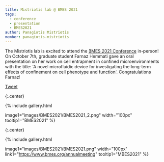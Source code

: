 ```yaml
---
title: Mistriotis lab @ BMES 2021
tags:
  - conference
  - presentation
  - BMES2021
author: Panagiotis Mistriotis
member: panagiotis-mistriotis
---
```


The Mistriotis lab is excited to attend the [BMES 2021 Conference](https://www.bmes.org/annualmeeting) in-person! On October 7th, graduate student Farnaz Hemmati gave an oral presentation on her work on cell entrapment in confined microenvironments with the title: 'A novel microfluidic device for investigating the long-term effects of confinement on cell phenotype and function'. Congratulations Farnaz!

<a href="https://twitter.com/share?ref_src=twsrc%5Etfw" class="twitter-share-button" meta name="twitter:image" content="https://github.com/mistriotis-lab.github.io/images/BMES2021.png" data-show-count="false">Tweet</a><script async src="https://platform.twitter.com/widgets.js" charset="utf-8"></script>


{:.center}

{%
  include gallery.html

  image1="images/BMES2021/BMES2021_2.png"
  width="100px"
  tooltip1="BMES2021"
%}

{:.center}

{%
  include gallery.html

  image1="images/BMES2021/BMES2021.png"
  width="100px"
  link1="https://www.bmes.org/annualmeeting"
  tooltip1="MBES2021"
%}
